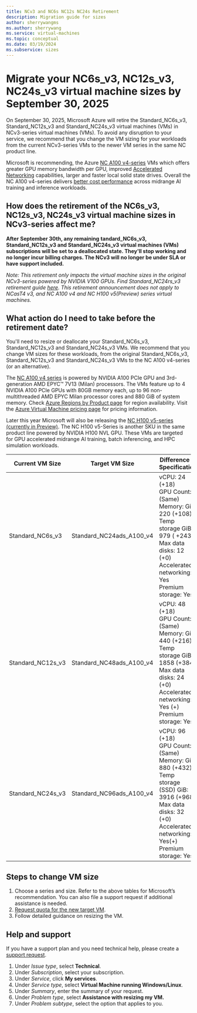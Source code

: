 ```yaml
---
title: NCv3 and NC6s NC12s NC24s Retirement
description: Migration guide for sizes
author: sherrywangms
ms.author: sherrywang
ms.service: virtual-machines
ms.topic: conceptual
ms.date: 03/19/2024
ms.subservice: sizes
---
```

# Migrate your NC6s_v3, NC12s_v3, NC24s_v3 virtual machine sizes by September 30, 2025

On September 30, 2025, Microsoft Azure will retire the Standard_NC6s_v3, Standard_NC12s_v3 and Standard_NC24s_v3 virtual machines (VMs) in NCv3-series virtual machines (VMs). To avoid any disruption to your service, we recommend that you change the VM sizing for your workloads from the current NCv3-series VMs to the newer VM series in the same NC product line.

Microsoft is recommending, the Azure [NC A100 v4-series](https://learn.microsoft.com/en-us/azure/virtual-machines/nc-a100-v4-series) VMs which offers greater GPU memory bandwidth per GPU, improved [Accelerated Networking](https://learn.microsoft.com/en-us/azure/virtual-network/accelerated-networking-overview?tabs=redhat) capabilities, larger and faster local solid state drives. Overall the NC A100 v4-series delivers [better cost performance](https://techcommunity.microsoft.com/t5/azure-high-performance-computing/a-quick-start-to-benchmarking-in-azure-nvidia-deep-learning/ba-p/3563884) across midrange AI training and inference workloads. 

## How does the retirement of the NC6s_v3, NC12s_v3, NC24s_v3 virtual machine sizes in NCv3-series affect me? 

**After** **September 30th, any remaining** **tandard_NC6s_v3, Standard_NC12s_v3 and Standard_NC24s_v3 virtual machines (VMs) subscriptions will be set to a deallocated state. They'll stop working and no longer incur billing charges. The NCv3 will no longer be under SLA or have support included.** 

_Note:_ _This retirement only impacts the virtual machine sizes in the original NCv3-series powered by NVIDIA V100 GPUs._ _Find_ *Standard_NC24rs_v3 retirement guide* [*here*](https://aka.ms/nc24rsv3migrationguide)_._ _This retirement announcement does not apply to NCasT4 v3, and NC A100 v4 and NC H100 v5(Preview) series virtual machines._ 

## What action do I need to take before the retirement date? 

You'll need to resize or deallocate your Standard_NC6s_v3, Standard_NC12s_v3 and Standard_NC24s_v3 VMs. We recommend that you change VM sizes for these workloads, from the original Standard_NC6s_v3, Standard_NC12s_v3 and Standard_NC24s_v3 VMs to the NC A100 v4-series (or an alternative).

The [NC A100 v4 series](https://learn.microsoft.com/en-us/azure/virtual-machines/nc-a100-v4-series) is powered by NVIDIA A100 PCIe GPU and 3rd-generation AMD EPYC™ 7V13 (Milan) processors. The VMs feature up to 4 NVIDIA A100 PCIe GPUs with 80GB memory each, up to 96 non-multithreaded AMD EPYC Milan processor cores and 880 GiB of system memory. Check [Azure Regions by Product page](https://azure.microsoft.com/en-us/explore/global-infrastructure/products-by-region/) for region availability. Visit the [Azure Virtual Machine pricing page](https://azure.microsoft.com/en-us/pricing/details/virtual-machines/) for pricing information.

Later this year Microsoft will also be releasing the [NC H100 v5-series (currently in Preview)](https://learn.microsoft.com/en-us/azure/virtual-machines/ncads-h100-v5). The NC H100 v5-Series is another SKU in the same product line powered by NVIDIA H100 NVL GPU. These VMs are targeted for GPU accelerated midrange AI training, batch inferencing, and HPC simulation workloads.  

| Current VM Size| Target VM Size | Difference in Specification |
|---|---|---|
| Standard_NC6s_v3 | Standard_NC24ads_A100_v4 | vCPU: 24 (+18) <br> GPU Count: 1 (Same)<br>Memory: GiB 220 (+108)<br>Temp storage GiB: 979 ( +243)<br>Max data disks: 12 (+0)<br>Accelerated networking: Yes<br>Premium storage: Yes |
| Standard_NC12s_v3 | Standard_NC48ads_A100_v4 | vCPU: 48 (+18) <br> GPU Count: 2 (Same)<br>Memory: GiB 440 (+216)<br>Temp storage GiB: 1858 (+384) <br>Max data disks: 24 (+0)<br>Accelerated networking: Yes (+)<br>Premium storage: Yes |
| Standard_NC24s_v3 | Standard_NC96ads_A100_v4 | vCPU: 96 (+18) <br> GPU Count: 4 (Same)<br>Memory: GiB 880 (+432)<br>Temp storage (SSD) GiB: 3916 (+968)<br>Max data disks: 32 (+0)<br>Accelerated networking: Yes(+)<br>Premium storage: Yes |

## Steps to change VM size 

1. Choose a series and size. Refer to the above tables for Microsoft’s recommendation. You can also file a support request if additional assistance is needed.
2. [Request quota for the new target VM](https://learn.microsoft.com/en-us/azure/quotas/per-vm-quota-requests).
3. Follow detailed guidance on resizing the VM. 

   

## Help and support

If you have a support plan and you need technical help, please create a [support request](https://portal.azure.com/). 

1. Under _Issue type_, select **Technical**. 
2. Under _Subscription_, select your subscription. 
3. Under _Service_, click **My services**.  
4. Under _Service type_, select **Virtual Machine running Windows/Linux**.
5. Under _Summary_, enter the summary of your request.
6. Under _Problem type_, select **Assistance with resizing my VM.**
1. Under _Problem subtype_, select the option that applies to you.

